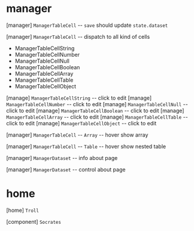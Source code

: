 # manager

[manager] `ManagerTableCell` -- `save` should update `state.dataset`

[manager] `ManagerTableCell` -- dispatch to all kind of cells

- ManagerTableCellString
- ManagerTableCellNumber
- ManagerTableCellNull
- ManagerTableCellBoolean
- ManagerTableCellArray
- ManagerTableCellTable
- ManagerTableCellObject

[manage] `ManagerTableCellString` -- click to edit
[manage] `ManagerTableCellNumber` -- click to edit
[manage] `ManagerTableCellNull` -- click to edit
[manage] `ManagerTableCellBoolean` -- click to edit
[manage] `ManagerTableCellArray` -- click to edit
[manage] `ManagerTableCellTable` -- click to edit
[manage] `ManagerTableCellObject` -- click to edit

[manager] `ManagerTableCell` -- `Array` -- hover show array

[manager] `ManagerTableCell` -- `Table` -- hover show nested table

[manager] `ManagerDataset` -- info about page

[manager] `ManagerDataset` -- control about page

# home

[home] `Troll`

[component] `Socrates`
